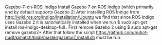  Gazebo-7-on-ROS-Indigo
 Install Gazebo 7 on ROS Indigo (which primarily and by default supports Gazebo 2)
 After installing ROS Indigo from http://wiki.ros.org/indigo/Installation/Ubuntu 
 we find that since ROS Indigo uses Gazebo 2 it is automatically installed when 
 we run $ sudo apt-get install ros-indigo-desktop-full .
 First remove Gazebo 2 using $ sudo apt-get remove gazebo2* 
 After that follow the script https://github.com/nubot-nudt/simatch/blob/master/gazebo7_install.sh 
 must be run. 
